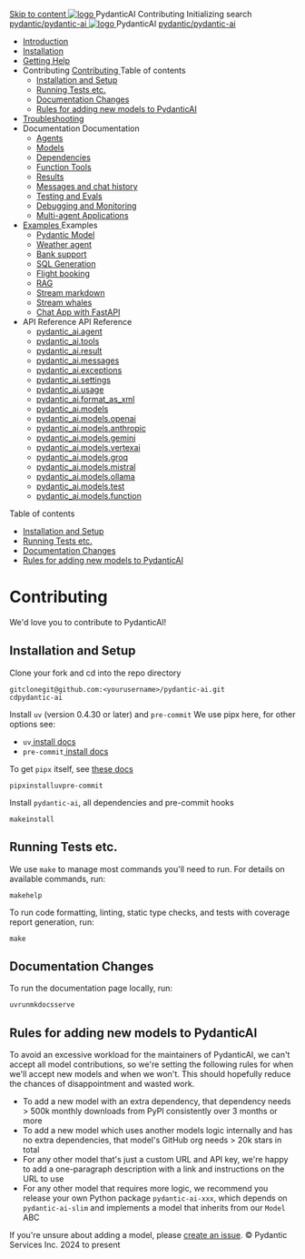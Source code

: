 [ Skip to content ](https://ai.pydantic.dev/contributing/<#installation-and-setup>)
[ ![logo](https://ai.pydantic.dev/img/logo-white.svg) ](https://ai.pydantic.dev/contributing/<..> "PydanticAI")
PydanticAI 
Contributing 
Initializing search 
[ pydantic/pydantic-ai  ](https://ai.pydantic.dev/contributing/<https:/github.com/pydantic/pydantic-ai> "Go to repository")
[ ![logo](https://ai.pydantic.dev/img/logo-white.svg) ](https://ai.pydantic.dev/contributing/<..> "PydanticAI") PydanticAI 
[ pydantic/pydantic-ai  ](https://ai.pydantic.dev/contributing/<https:/github.com/pydantic/pydantic-ai> "Go to repository")
  * [ Introduction  ](https://ai.pydantic.dev/contributing/<..>)
  * [ Installation  ](https://ai.pydantic.dev/contributing/<../install/>)
  * [ Getting Help  ](https://ai.pydantic.dev/contributing/<../help/>)
  * Contributing  [ Contributing  ](https://ai.pydantic.dev/contributing/<./>) Table of contents 
    * [ Installation and Setup  ](https://ai.pydantic.dev/contributing/<#installation-and-setup>)
    * [ Running Tests etc.  ](https://ai.pydantic.dev/contributing/<#running-tests-etc>)
    * [ Documentation Changes  ](https://ai.pydantic.dev/contributing/<#documentation-changes>)
    * [ Rules for adding new models to PydanticAI  ](https://ai.pydantic.dev/contributing/<#new-model-rules>)
  * [ Troubleshooting  ](https://ai.pydantic.dev/contributing/<../troubleshooting/>)
  * Documentation  Documentation 
    * [ Agents  ](https://ai.pydantic.dev/contributing/<../agents/>)
    * [ Models  ](https://ai.pydantic.dev/contributing/<../models/>)
    * [ Dependencies  ](https://ai.pydantic.dev/contributing/<../dependencies/>)
    * [ Function Tools  ](https://ai.pydantic.dev/contributing/<../tools/>)
    * [ Results  ](https://ai.pydantic.dev/contributing/<../results/>)
    * [ Messages and chat history  ](https://ai.pydantic.dev/contributing/<../message-history/>)
    * [ Testing and Evals  ](https://ai.pydantic.dev/contributing/<../testing-evals/>)
    * [ Debugging and Monitoring  ](https://ai.pydantic.dev/contributing/<../logfire/>)
    * [ Multi-agent Applications  ](https://ai.pydantic.dev/contributing/<../multi-agent-applications/>)
  * [ Examples  ](https://ai.pydantic.dev/contributing/<../examples/>)
Examples 
    * [ Pydantic Model  ](https://ai.pydantic.dev/contributing/<../examples/pydantic-model/>)
    * [ Weather agent  ](https://ai.pydantic.dev/contributing/<../examples/weather-agent/>)
    * [ Bank support  ](https://ai.pydantic.dev/contributing/<../examples/bank-support/>)
    * [ SQL Generation  ](https://ai.pydantic.dev/contributing/<../examples/sql-gen/>)
    * [ Flight booking  ](https://ai.pydantic.dev/contributing/<../examples/flight-booking/>)
    * [ RAG  ](https://ai.pydantic.dev/contributing/<../examples/rag/>)
    * [ Stream markdown  ](https://ai.pydantic.dev/contributing/<../examples/stream-markdown/>)
    * [ Stream whales  ](https://ai.pydantic.dev/contributing/<../examples/stream-whales/>)
    * [ Chat App with FastAPI  ](https://ai.pydantic.dev/contributing/<../examples/chat-app/>)
  * API Reference  API Reference 
    * [ pydantic_ai.agent  ](https://ai.pydantic.dev/contributing/<../api/agent/>)
    * [ pydantic_ai.tools  ](https://ai.pydantic.dev/contributing/<../api/tools/>)
    * [ pydantic_ai.result  ](https://ai.pydantic.dev/contributing/<../api/result/>)
    * [ pydantic_ai.messages  ](https://ai.pydantic.dev/contributing/<../api/messages/>)
    * [ pydantic_ai.exceptions  ](https://ai.pydantic.dev/contributing/<../api/exceptions/>)
    * [ pydantic_ai.settings  ](https://ai.pydantic.dev/contributing/<../api/settings/>)
    * [ pydantic_ai.usage  ](https://ai.pydantic.dev/contributing/<../api/usage/>)
    * [ pydantic_ai.format_as_xml  ](https://ai.pydantic.dev/contributing/<../api/format_as_xml/>)
    * [ pydantic_ai.models  ](https://ai.pydantic.dev/contributing/<../api/models/base/>)
    * [ pydantic_ai.models.openai  ](https://ai.pydantic.dev/contributing/<../api/models/openai/>)
    * [ pydantic_ai.models.anthropic  ](https://ai.pydantic.dev/contributing/<../api/models/anthropic/>)
    * [ pydantic_ai.models.gemini  ](https://ai.pydantic.dev/contributing/<../api/models/gemini/>)
    * [ pydantic_ai.models.vertexai  ](https://ai.pydantic.dev/contributing/<../api/models/vertexai/>)
    * [ pydantic_ai.models.groq  ](https://ai.pydantic.dev/contributing/<../api/models/groq/>)
    * [ pydantic_ai.models.mistral  ](https://ai.pydantic.dev/contributing/<../api/models/mistral/>)
    * [ pydantic_ai.models.ollama  ](https://ai.pydantic.dev/contributing/<../api/models/ollama/>)
    * [ pydantic_ai.models.test  ](https://ai.pydantic.dev/contributing/<../api/models/test/>)
    * [ pydantic_ai.models.function  ](https://ai.pydantic.dev/contributing/<../api/models/function/>)


Table of contents 
  * [ Installation and Setup  ](https://ai.pydantic.dev/contributing/<#installation-and-setup>)
  * [ Running Tests etc.  ](https://ai.pydantic.dev/contributing/<#running-tests-etc>)
  * [ Documentation Changes  ](https://ai.pydantic.dev/contributing/<#documentation-changes>)
  * [ Rules for adding new models to PydanticAI  ](https://ai.pydantic.dev/contributing/<#new-model-rules>)


# Contributing
We'd love you to contribute to PydanticAI!
## Installation and Setup
Clone your fork and cd into the repo directory
```
gitclonegit@github.com:<yourusername>/pydantic-ai.git
cdpydantic-ai

```

Install `uv` (version 0.4.30 or later) and `pre-commit`
We use pipx here, for other options see:
  * `uv`[ install docs](https://ai.pydantic.dev/contributing/<https:/docs.astral.sh/uv/getting-started/installation/>)
  * `pre-commit`[ install docs](https://ai.pydantic.dev/contributing/<https:/pre-commit.com/#install>)


To get `pipx` itself, see [these docs](https://ai.pydantic.dev/contributing/<https:/pypa.github.io/pipx/>)
```
pipxinstalluvpre-commit

```

Install `pydantic-ai`, all dependencies and pre-commit hooks
```
makeinstall

```

## Running Tests etc.
We use `make` to manage most commands you'll need to run.
For details on available commands, run:
```
makehelp

```

To run code formatting, linting, static type checks, and tests with coverage report generation, run:
```
make

```

## Documentation Changes
To run the documentation page locally, run:
```
uvrunmkdocsserve

```

## Rules for adding new models to PydanticAI
To avoid an excessive workload for the maintainers of PydanticAI, we can't accept all model contributions, so we're setting the following rules for when we'll accept new models and when we won't. This should hopefully reduce the chances of disappointment and wasted work.
  * To add a new model with an extra dependency, that dependency needs > 500k monthly downloads from PyPI consistently over 3 months or more
  * To add a new model which uses another models logic internally and has no extra dependencies, that model's GitHub org needs > 20k stars in total
  * For any other model that's just a custom URL and API key, we're happy to add a one-paragraph description with a link and instructions on the URL to use
  * For any other model that requires more logic, we recommend you release your own Python package `pydantic-ai-xxx`, which depends on `pydantic-ai-slim`[](https://ai.pydantic.dev/contributing/<../install/#slim-install>) and implements a model that inherits from our `Model`[](https://ai.pydantic.dev/contributing/<../api/models/base/#pydantic_ai.models.Model>) ABC


If you're unsure about adding a model, please [create an issue](https://ai.pydantic.dev/contributing/<https:/github.com/pydantic/pydantic-ai/issues>).
© Pydantic Services Inc. 2024 to present 
